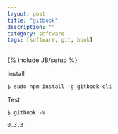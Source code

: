 ```yaml
---
layout: post
title: "gitbook"
description: ""
category: software
tags: [software, git, book]
---
```

{% include JB/setup %}

Install

`$ sudo npm install -g gitbook-cli`

Test

`$ gitbook -V`

`0.3.3`
